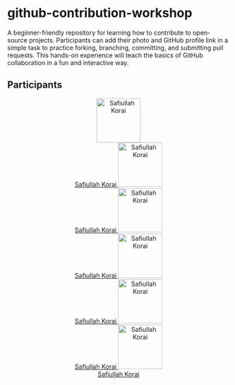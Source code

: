 # github-contribution-workshop
A beginner-friendly repository for learning how to contribute to open-source projects. Participants can add their photo and GitHub profile link in a simple task to practice forking, branching, committing, and submitting pull requests. This hands-on experience will teach the basics of GitHub collaboration in a fun and interactive way.

## Participants

<p align="center">
  <a href="https://github.com/safiullahkorai-786/" target="_blank">
    <img src="https://github.com/Safiullahkorai-786/github-contribution-workshop/blob/main/Photos/Safiullah%20Korai%20(3).png" width="100px" alt="Safiullah Korai"/>
    <br/>Safiullah Korai
  </a>
  
  <a href="https://github.com/safiullahkorai-786/" target="_blank">
    <img src="https://github.com/Safiullahkorai-786/github-contribution-workshop/blob/main/Photos/Safiullah%20Korai%20(3).png" width="100px" alt="Safiullah Korai"/>
    <br/>Safiullah Korai
  </a>

  <a href="https://github.com/safiullahkorai-786/" target="_blank">
    <img src="https://github.com/Safiullahkorai-786/github-contribution-workshop/blob/main/Photos/Safiullah%20Korai%20(3).png" width="100px" alt="Safiullah Korai"/>
    <br/>Safiullah Korai
  </a>

  <a href="https://github.com/safiullahkorai-786/" target="_blank">
    <img src="https://github.com/Safiullahkorai-786/github-contribution-workshop/blob/main/Photos/Safiullah%20Korai%20(3).png" width="100px" alt="Safiullah Korai"/>
    <br/>Safiullah Korai
  </a>

  <a href="https://github.com/safiullahkorai-786/" target="_blank">
    <img src="https://github.com/Safiullahkorai-786/github-contribution-workshop/blob/main/Photos/Safiullah%20Korai%20(3).png" width="100px" alt="Safiullah Korai"/>
    <br/>Safiullah Korai
  </a>

  <a href="https://github.com/safiullahkorai-786/" target="_blank">
    <img src="https://github.com/Safiullahkorai-786/github-contribution-workshop/blob/main/Photos/Safiullah%20Korai%20(3).png" width="100px" alt="Safiullah Korai"/>
    <br/>Safiullah Korai
  </a>

</p>
